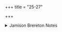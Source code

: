 +++
title = "25-27"

+++

<details><summary>Jamison Brereton Notes</summary>

There is no obvious unifying feature in this tṛca, though Indra is compared to a cow in the first two vss.
</details>
